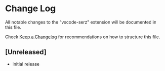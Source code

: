 # Change Log

All notable changes to the "vscode-serz" extension will be documented in this file.

Check [Keep a Changelog](http://keepachangelog.com/) for recommendations on how to structure this file.

## [Unreleased]

- Initial release